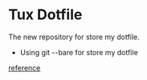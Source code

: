 # Tux Dotfile

The new repository for store my dotfile.

* Using git --bare for store my dotfile

[reference](https://www.atlassian.com/git/tutorials/dotfiles)
